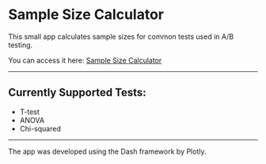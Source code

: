 # Sample Size Calculator
This small app calculates sample sizes for common tests used in A/B testing.

You can access it here: [Sample Size Calculator](http://gselivirov.pythonanywhere.com/) 

---

## Currently Supported Tests:
- T-test
- ANOVA
- Chi-squared

---

The app was developed using the Dash framework by Plotly.